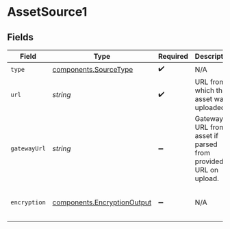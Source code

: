 # AssetSource1


## Fields

| Field                                                                                                                                                                                                                                                                                                                                                      | Type                                                                                                                                                                                                                                                                                                                                                       | Required                                                                                                                                                                                                                                                                                                                                                   | Description                                                                                                                                                                                                                                                                                                                                                | Example                                                                                                                                                                                                                                                                                                                                                    |
| ---------------------------------------------------------------------------------------------------------------------------------------------------------------------------------------------------------------------------------------------------------------------------------------------------------------------------------------------------------- | ---------------------------------------------------------------------------------------------------------------------------------------------------------------------------------------------------------------------------------------------------------------------------------------------------------------------------------------------------------- | ---------------------------------------------------------------------------------------------------------------------------------------------------------------------------------------------------------------------------------------------------------------------------------------------------------------------------------------------------------- | ---------------------------------------------------------------------------------------------------------------------------------------------------------------------------------------------------------------------------------------------------------------------------------------------------------------------------------------------------------- | ---------------------------------------------------------------------------------------------------------------------------------------------------------------------------------------------------------------------------------------------------------------------------------------------------------------------------------------------------------- |
| `type`                                                                                                                                                                                                                                                                                                                                                     | [components.SourceType](../../models/components/sourcetype.md)                                                                                                                                                                                                                                                                                             | :heavy_check_mark:                                                                                                                                                                                                                                                                                                                                         | N/A                                                                                                                                                                                                                                                                                                                                                        |                                                                                                                                                                                                                                                                                                                                                            |
| `url`                                                                                                                                                                                                                                                                                                                                                      | *string*                                                                                                                                                                                                                                                                                                                                                   | :heavy_check_mark:                                                                                                                                                                                                                                                                                                                                         | URL from which the asset was uploaded                                                                                                                                                                                                                                                                                                                      |                                                                                                                                                                                                                                                                                                                                                            |
| `gatewayUrl`                                                                                                                                                                                                                                                                                                                                               | *string*                                                                                                                                                                                                                                                                                                                                                   | :heavy_minus_sign:                                                                                                                                                                                                                                                                                                                                         | Gateway URL from asset if parsed from provided URL on upload.                                                                                                                                                                                                                                                                                              |                                                                                                                                                                                                                                                                                                                                                            |
| `encryption`                                                                                                                                                                                                                                                                                                                                               | [components.EncryptionOutput](../../models/components/encryptionoutput.md)                                                                                                                                                                                                                                                                                 | :heavy_minus_sign:                                                                                                                                                                                                                                                                                                                                         | N/A                                                                                                                                                                                                                                                                                                                                                        | {<br/>"encryptedKey": "LS0tLS1CRUdJTiBQUklWQVRFIEtFWS0tLS0tCk1JR0hBZ0VBTUJNR0J5cUdTTTQ5QWdFR0NDcUdTTTQ5QXdFSEJHMHdhd0lCQVFRZ1RDRzhRWDZKdkR0eC95ZDMKdlpkUHJKR25LcjhiWHRsdXNIL2FOYW5XdHEraFJBTkNBQVE0QnZ6ODI2L2lDaXV1U0NiZVkwc3FmOXljYWh0OApDRFYyUFF2bDFVM1FLSVRBcWRpaktLa0FSUFVkcWRrYWZzR21PMzBDeElPaDBLNWJSQW5XQzd4KwotLS0tLUVORCBQUklWQVRFIEtFWS0tLS0tCg=="<br/>} |